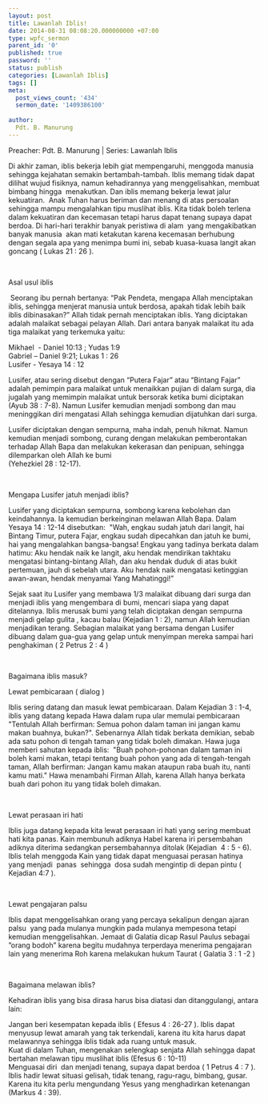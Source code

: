```yaml
---
layout: post
title: Lawanlah Iblis!
date: 2014-08-31 08:08:20.000000000 +07:00
type: wpfc_sermon
parent_id: '0'
published: true
password: ''
status: publish
categories: [Lawanlah Iblis]
tags: []
meta:
  post_views_count: '434'
  sermon_date: '1409386100'
  
author:
  Pdt. B. Manurung
---
```

<p>Preacher: Pdt. B. Manurung | Series: Lawanlah Iblis</p>
<p>Di akhir zaman, iblis bekerja lebih giat mempengaruhi, menggoda manusia sehingga kejahatan semakin bertambah-tambah. Iblis memang tidak dapat dilihat wujud fisiknya, namun kehadirannya yang menggelisahkan, membuat bimbang hingga  menakutkan. Dan iblis memang bekerja lewat jalur kekuatiran.  Anak Tuhan harus beriman dan menang di atas persoalan sehingga mampu mengalahkan tipu muslihat iblis. Kita tidak boleh terlena dalam kekuatiran dan kecemasan tetapi harus dapat tenang supaya dapat berdoa. Di hari-hari terakhir banyak peristiwa di alam  yang mengakibatkan banyak manusia  akan mati ketakutan karena kecemasan berhubung dengan segala apa yang menimpa bumi ini, sebab kuasa-kuasa langit akan goncang ( Lukas 21 : 26 ).</p>
<p>&nbsp;</p>
<p>Asal usul iblis</p>
<p> Seorang ibu pernah bertanya: “Pak Pendeta, mengapa Allah menciptakan iblis, sehingga menjerat manusia untuk berdosa, apakah tidak lebih baik iblis dibinasakan?” Allah tidak pernah menciptakan iblis. Yang diciptakan  adalah malaikat sebagai pelayan Allah. Dari antara banyak malaikat itu ada tiga malaikat yang terkemuka yaitu:</p>
<p>	Mikhael  - Daniel 10:13 ; Yudas 1:9<br />
	Gabriel – Daniel 9:21; Lukas 1 : 26<br />
	Lusifer - Yesaya 14 : 12</p>
<p>Lusifer, atau sering disebut dengan “Putera Fajar” atau “Bintang Fajar” adalah pemimpin para malaikat untuk menaikkan pujian di dalam surga, dia jugalah yang memimpin malaikat untuk bersorak ketika bumi diciptakan (Ayub 38 : 7-8). Namun Lusifer kemudian menjadi sombong dan mau meninggikan diri mengatasi Allah sehingga kemudian dijatuhkan dari surga.</p>
<p>Lusifer diciptakan dengan sempurna, maha indah, penuh hikmat. Namun kemudian menjadi sombong, curang dengan melakukan pemberontakan terhadap Allah Bapa dan melakukan kekerasan dan penipuan, sehingga dilemparkan oleh Allah ke bumi<br />
(Yehezkiel 28 : 12-17).</p>
<p> </p>
<p>Mengapa Lusifer jatuh menjadi iblis?</p>
<p>Lusifer yang diciptakan sempurna, sombong karena kebolehan dan keindahannya. Ia kemudian berkeinginan melawan Allah Bapa. Dalam Yesaya 14 : 12-14 disebutkan:  "Wah, engkau sudah jatuh dari langit, hai Bintang Timur, putera Fajar, engkau sudah dipecahkan dan jatuh ke bumi, hai yang mengalahkan bangsa-bangsa! Engkau yang tadinya berkata dalam hatimu: Aku hendak naik ke langit, aku hendak mendirikan takhtaku mengatasi bintang-bintang Allah, dan aku hendak duduk di atas bukit pertemuan, jauh di sebelah utara. Aku hendak naik mengatasi ketinggian awan-awan, hendak menyamai Yang Mahatinggi!”</p>
<p>Sejak saat itu Lusifer yang membawa 1/3 malaikat dibuang dari surga dan menjadi iblis yang mengembara di bumi, mencari siapa yang dapat ditelannya. Iblis merusak bumi yang telah diciptakan dengan sempurna menjadi gelap gulita , kacau balau (Kejadian 1 : 2), namun Allah kemudian menjadikan terang. Sebagian malaikat yang bersama dengan Lusifer dibuang dalam gua-gua yang gelap untuk menyimpan mereka sampai hari penghakiman ( 2 Petrus 2 : 4 )</p>
<p>&nbsp;</p>
<p>Bagaimana iblis masuk? </p>
<p>	Lewat pembicaraan ( dialog )</p>
<p>Iblis sering datang dan masuk lewat pembicaraan. Dalam Kejadian 3 : 1-4, iblis yang datang kepada Hawa dalam rupa ular memulai pembicaraan "Tentulah Allah berfirman: Semua pohon dalam taman ini jangan kamu makan buahnya, bukan?". Sebenarnya Allah tidak berkata demikian, sebab ada satu pohon di tengah taman yang tidak boleh dimakan. Hawa juga memberi sahutan kepada iblis:  "Buah pohon-pohonan dalam taman ini boleh kami makan, tetapi tentang buah pohon yang ada di tengah-tengah taman, Allah berfirman: Jangan kamu makan ataupun raba buah itu, nanti kamu mati." Hawa menambahi Firman Allah, karena Allah hanya berkata buah dari pohon itu yang tidak boleh dimakan.</p>
<p> </p>
<p>	 Lewat perasaan iri hati</p>
<p>Iblis juga datang kepada kita lewat perasaan iri hati yang sering membuat hati kita panas. Kain membunuh adiknya Habel karena iri persembahan adiknya diterima sedangkan persembahannya ditolak (Kejadian  4 : 5 - 6). Iblis telah menggoda Kain yang tidak dapat menguasai perasan hatinya yang menjadi  panas  sehingga  dosa sudah mengintip di depan pintu ( Kejadian 4:7 ).</p>
<p>&nbsp;</p>
<p>	Lewat pengajaran palsu</p>
<p>Iblis dapat menggelisahkan orang yang percaya sekalipun dengan ajaran palsu  yang pada mulanya mungkin pada mulanya mempesona tetapi kemudian menggelisahkan. Jemaat di Galatia dicap Rasul Paulus sebagai ”orang bodoh” karena begitu mudahnya terperdaya menerima pengajaran lain yang menerima Roh karena melakukan hukum Taurat ( Galatia 3 : 1 -2 )</p>
<p>&nbsp;</p>
<p>Bagaimana melawan iblis?</p>
<p>Kehadiran iblis yang bisa dirasa harus bisa diatasi dan ditanggulangi, antara lain:</p>
<p>	Jangan beri kesempatan kepada iblis ( Efesus 4 : 26-27 ). Iblis dapat menyusup lewat amarah yang tak terkendali, karena itu kita harus dapat melawannya sehingga iblis tidak ada ruang untuk masuk.<br />
	Kuat di dalam Tuhan, mengenakan selengkap senjata Allah sehingga dapat bertahan melawan tipu muslihat iblis (Efesus 6 : 10-11)<br />
	Menguasai diri  dan menjadi tenang, supaya dapat berdoa ( 1 Petrus 4 : 7 ). Iblis hadir lewat situasi gelisah, tidak tenang, ragu-ragu, bimbang, gusar. Karena itu kita perlu mengundang Yesus yang menghadirkan ketenangan (Markus 4 : 39).</p>
